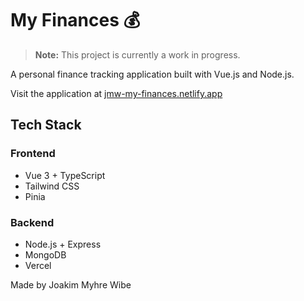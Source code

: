 # My Finances 💰

> **Note:** This project is currently a work in progress.

A personal finance tracking application built with Vue.js and Node.js.

Visit the application at [jmw-my-finances.netlify.app](https://jmw-my-finances.netlify.app)

## Tech Stack

### Frontend
- Vue 3 + TypeScript
- Tailwind CSS
- Pinia

### Backend
- Node.js + Express
- MongoDB
- Vercel

Made by Joakim Myhre Wibe
